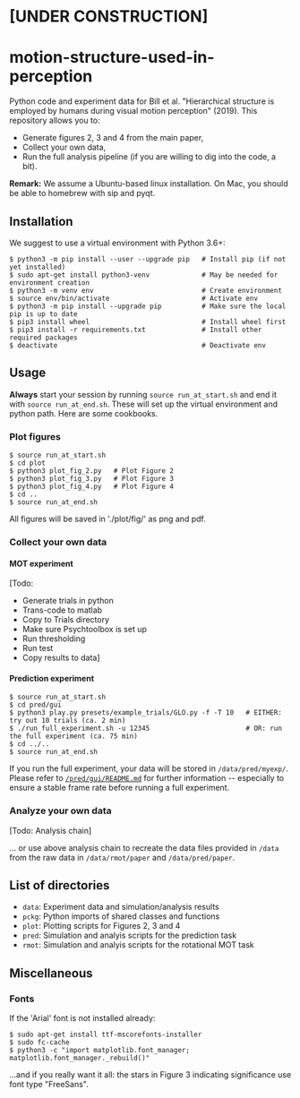 # [UNDER CONSTRUCTION]

# motion-structure-used-in-perception
Python code and experiment data for Bill et al. "Hierarchical structure is employed by humans during visual motion perception" (2019). This repository allows you to:
* Generate figures 2, 3 and 4 from the main paper,
* Collect your own data,
* Run the full analysis pipeline (if you are willing to dig into the code, a bit).


__Remark:__ We assume a Ubuntu-based linux installation. On Mac, you should be able to homebrew with sip and pyqt.


## Installation

We suggest to use a virtual environment with Python 3.6+:

```
$ python3 -m pip install --user --upgrade pip   # Install pip (if not yet installed)
$ sudo apt-get install python3-venv             # May be needed for environment creation
$ python3 -m venv env                           # Create environment
$ source env/bin/activate                       # Activate env
$ python3 -m pip install --upgrade pip          # Make sure the local pip is up to date
$ pip3 install wheel                            # Install wheel first
$ pip3 install -r requirements.txt              # Install other required packages
$ deactivate                                    # Deactivate env
```

## Usage

__Always__ start your session by running `source run_at_start.sh` and end it with `source run_at_end.sh`. These will set up the virtual environment and python path. Here are some cookbooks.

### Plot figures

```
$ source run_at_start.sh
$ cd plot
$ python3 plot_fig_2.py   # Plot Figure 2
$ python3 plot_fig_3.py   # Plot Figure 3
$ python3 plot_fig_4.py   # Plot Figure 4
$ cd ..
$ source run_at_end.sh
```

All figures will be saved in './plot/fig/' as png and pdf.

### Collect your own data

#### MOT experiment

[Todo:
* Generate trials in python
* Trans-code to matlab
* Copy to Trials directory
* Make sure Psychtoolbox is set up
* Run thresholding
* Run test
* Copy results to data]


#### Prediction experiment

```
$ source run_at_start.sh
$ cd pred/gui
$ python3 play.py presets/example_trials/GLO.py -f -T 10   # EITHER: try out 10 trials (ca. 2 min)
$ ./run_full_experiment.sh -u 12345                        # OR: run the full experiment (ca. 75 min)
$ cd ../..
$ source run_at_end.sh
```
If you run the full experiment, your data will be stored in `/data/pred/myexp/`.
Please refer to [`/pred/gui/README.md`](./pred/gui/README.md) for further information -- especially to ensure a stable frame rate before running a full experiment.


### Analyze your own data

[Todo: Analysis chain]

... or use above analysis chain to recreate the data files provided in `/data` from the raw data in `/data/rmot/paper` and `/data/pred/paper`.

## List of directories

* `data`: Experiment data and simulation/analysis results
* `pckg`: Python imports of shared classes and functions
* `plot`: Plotting scripts for Figures 2, 3 and 4
* `pred`: Simulation and analyis scripts for the prediction task
* `rmot`: Simulation and analyis scripts for the rotational MOT task


## Miscellaneous

### Fonts

If the 'Arial' font is not installed already:

```
$ sudo apt-get install ttf-mscorefonts-installer
$ sudo fc-cache
$ python3 -c "import matplotlib.font_manager; matplotlib.font_manager._rebuild()"
```
...and if you really want it all: the stars in Figure 3 indicating significance use font type "FreeSans".

